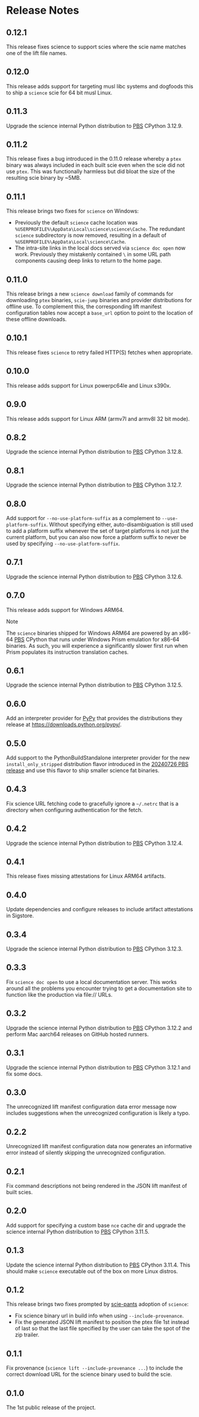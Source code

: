 # Release Notes

## 0.12.1

This release fixes science to support scies where the scie name matches one of the lift file names.

## 0.12.0

This release adds support for targeting musl libc systems and dogfoods this to ship a `science`
scie for 64 bit musl Linux.

## 0.11.3

Upgrade the science internal Python distribution to [PBS][PBS] CPython 3.12.9.

## 0.11.2

This release fixes a bug introduced in the 0.11.0 release whereby a `ptex` binary was always
included in each built scie even when the scie did not use `ptex`. This was functionally harmless
but did bloat the size of the resulting scie binary by ~5MB.

## 0.11.1

This release brings two fixes for `science` on Windows:
+ Previously the default `science` cache location was
  `%USERPROFILE%\AppData\Local\science\science\Cache`. The redundant `science` subdirectory is now
  removed, resulting in a default of `%USERPROFILE%\AppData\Local\science\Cache`.
+ The intra-site links in the local docs served via `science doc open` now work. Previously they
  mistakenly contained `\` in some URL path components causing deep links to return to the home
  page.

## 0.11.0

This release brings a new `science download` family of commands for downloading `ptex` binaries,
`scie-jump` binaries and provider distributions for offline use. To complement this, the
corresponding lift manifest configuration tables now accept a `base_url` option to point to the
location of these offline downloads.

## 0.10.1

This release fixes `science` to retry failed HTTP(S) fetches when appropriate.

## 0.10.0

This release adds support for Linux powerpc64le and Linux s390x.

## 0.9.0

This release adds support for Linux ARM (armv7l and armv8l 32 bit mode).

## 0.8.2

Upgrade the science internal Python distribution to [PBS][PBS] CPython 3.12.8.

## 0.8.1

Upgrade the science internal Python distribution to [PBS][PBS] CPython 3.12.7.

## 0.8.0

Add support for `--no-use-platform-suffix` as a complement to `--use-platform-suffix`. Without
specifying either, auto-disambiguation is still used to add a platform suffix whenever the
set of target platforms is not just the current platform, but you can also now force a platform
suffix to never be used by specifying `--no-use-platform-suffix`.

## 0.7.1

Upgrade the science internal Python distribution to [PBS][PBS] CPython 3.12.6.

## 0.7.0

This release adds support for Windows ARM64. 

> [!NOTE]
> The `science` binaries shipped for Windows ARM64 are powered by an x86-64 [PBS][PBS] CPython
> that runs under Windows Prism emulation for x86-64 binaries. As such, you will experience a
> significantly slower first run when Prism populates its instruction translation caches.

## 0.6.1

Upgrade the science internal Python distribution to [PBS][PBS] CPython 3.12.5.

## 0.6.0

Add an interpreter provider for [PyPy](https://pypy.org/) that provides the distributions they
release at https://downloads.python.org/pypy/.

## 0.5.0

Add support to the PythonBuildStandalone interpreter provider for the new `install_only_stripped`
distribution flavor introduced in the [20240726 PBS release](
https://github.com/astral-sh/python-build-standalone/releases/tag/20240726) and use this flavor to
ship smaller science fat binaries.

## 0.4.3

Fix science URL fetching code to gracefully ignore a `~/.netrc` that is a directory when configuring
authentication for the fetch.

## 0.4.2

Upgrade the science internal Python distribution to [PBS][PBS] CPython 3.12.4.

## 0.4.1

This release fixes missing attestations for Linux ARM64 artifacts.

## 0.4.0

Update dependencies and configure releases to include artifact attestations in Sigstore.

## 0.3.4

Upgrade the science internal Python distribution to [PBS][PBS] CPython 3.12.3.

## 0.3.3

Fix `science doc open` to use a local documentation server. This works around all the problems
you encounter trying to get a documentation site to function like the production via file:// URLs.

## 0.3.2

Upgrade the science internal Python distribution to [PBS][PBS] CPython 3.12.2 and perform Mac
aarch64 releases on GitHub hosted runners.

## 0.3.1

Upgrade the science internal Python distribution to [PBS][PBS] CPython 3.12.1 and fix some docs.

## 0.3.0

The unrecognized lift manifest configuration data error message now includes suggestions when the
unrecognized configuration is likely a typo.

## 0.2.2

Unrecognized lift manifest configuration data now generates an informative error instead of
silently skipping the unrecognized configuration.

## 0.2.1

Fix command descriptions not being rendered in the JSON lift manifest of built scies.

## 0.2.0

Add support for specifying a custom base `nce` cache dir and upgrade the science internal Python
distribution to [PBS][PBS] CPython 3.11.5.

## 0.1.3

Update the science internal Python distribution to [PBS][PBS] CPython 3.11.4. This should make
`science` executable out of the box on more Linux distros.

## 0.1.2

This release brings two fixes prompted by [scie-pants](https://github.com/pantsbuild/scie-pants)
adoption of `science`:
+ Fix science binary url in build info when using `--include-provenance`.
+ Fix the generated JSON lift manifest to position the ptex file 1st instead of last so that the
  last file specified by the user can take the spot of the zip trailer.

## 0.1.1

Fix provenance (`science lift --include-provenance ...`) to include the correct download URL for
the science binary used to build the scie.

## 0.1.0

The 1st public release of the project.

[PBS]: https://github.com/astral-sh/python-build-standalone/
